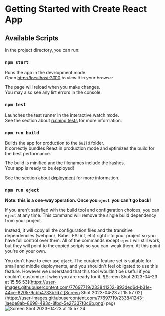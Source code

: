 # Getting Started with Create React App

 

## Available Scripts

In the project directory, you can run:

### `npm start`

Runs the app in the development mode.\
Open [http://localhost:3000](http://localhost:3000) to view it in your browser.

The page will reload when you make changes.\
You may also see any lint errors in the console.

### `npm test`

Launches the test runner in the interactive watch mode.\
See the section about [running tests](https://facebook.github.io/create-react-app/docs/running-tests) for more information.

### `npm run build`

Builds the app for production to the `build` folder.\
It correctly bundles React in production mode and optimizes the build for the best performance.

The build is minified and the filenames include the hashes.\
Your app is ready to be deployed!

See the section about [deployment](https://facebook.github.io/create-react-app/docs/deployment) for more information.

### `npm run eject`

**Note: this is a one-way operation. Once you `eject`, you can't go back!**

If you aren't satisfied with the build tool and configuration choices, you can `eject` at any time. This command will remove the single build dependency from your project.

Instead, it will copy all the configuration files and the transitive dependencies (webpack, Babel, ESLint, etc) right into your project so you have full control over them. All of the commands except `eject` will still work, but they will point to the copied scripts so you can tweak them. At this point you're on your own.

You don't have to ever use `eject`. The curated feature set is suitable for small and middle deployments, and you shouldn't feel obligated to use this feature. However we understand that this tool wouldn't be useful if you couldn't customize it when you are ready for it.
![Screen Shot 2023-04-23 at 15 56 53](https://user-images.githubusercontent.com/77697719/233841202-893ded6d-b31e-44ce-8205-9cbb4733b9d7.![Screen Shot 2023-04-23 at 15 57 02](https://user-images.githubusercontent.com/77697719/233841243-1aede8ab-8698-493c-8fbd-5e27337f0c6b.png)
png)
![Screen Shot 2023-04-23 at 15 57 24](https://user-images.githubusercontent.com/77697719/233841114-4a6f028b-f45e-40a4-831e-4a78d332b54c.png)

 
